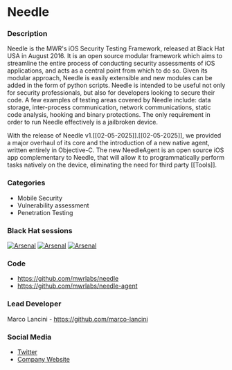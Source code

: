 # Needle

### Description

Needle is the MWR's iOS Security Testing Framework, released at Black Hat USA in August 2016. It is an open source modular framework which aims to streamline the entire process of conducting security assessments of iOS applications, and acts as a central point from which to do so. Given its modular approach, Needle is easily extensible and new modules can be added in the form of python scripts. Needle is intended to be useful not only for security professionals, but also for developers looking to secure their code. A few examples of testing areas covered by Needle include: data storage, inter-process communication, network communications, static code analysis, hooking and binary protections. The only requirement in order to run Needle effectively is a jailbroken device.

With the release of Needle v1.[[02-05-2025]].[[02-05-2025]], we provided a major overhaul of its core and the introduction of a new native agent, written entirely in Objective-C. The new NeedleAgent is an open source iOS app complementary to Needle, that will allow it to programmatically perform tasks natively on the device, eliminating the need for third party [[Tools]]. 

### Categories

* Mobile Security
* Vulnerability assessment
* Penetration Testing

### Black Hat sessions

[![Arsenal](https://rawgit.com/toolswatch/badges/master/arsenal/usa/2016.svg)](https://www.toolswatch.org/2016/06/the-black-hat-arsenal-usa-2016-remarkable-line-up/)
[![Arsenal](https://rawgit.com/toolswatch/badges/master/arsenal/europe/2016.svg)](https://www.toolswatch.org/2016/09/the-black-hat-arsenal-europe-2016-line-up/)
[![Arsenal](https://rawgit.com/toolswatch/badges/master/arsenal/usa/2017.svg)](http://www.toolswatch.org/2017/06/the-black-hat-arsenal-usa-2017-phenomenal-line-up-announced/)
 
### Code 

* https://github.com/mwrlabs/needle
* https://github.com/mwrlabs/needle-agent

### Lead Developer

Marco Lancini - https://github.com/marco-lancini

### Social Media 

* [Twitter](https://twitter.com/mwrneedle)
* [Company Website](https://labs.mwrinfosecurity.com/) 
